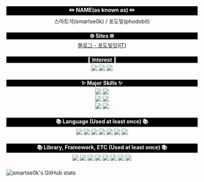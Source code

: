 <!-- 
  이것은 MD인가 HTML인가?
-->

<!--
<style>
  .header {
    background-color: black;
    text-align: center;
    color: #ffffff;
    font-weight: bold;
  }

  .body {
    text-align: center;
    margin: 5px 0 20px 0;
  }
</style>
-->

<div class="header" style="background-color: black; text-align: center; color: #ffffff; font-weight: bold;">
  <strong>✏️ NAME(as known as) ✏️</strong>
</div>

<div class="body" style="text-align: center; margin: 5px 0 20px 0;">
  스마트석(smartse0k) / 포도빛(phodobit)
</div>

<div class="header" style="background-color: black; text-align: center; color: #ffffff; font-weight: bold;">
  <strong>🌐 Sites 🌐</strong>
</div>

<div class="body" style="text-align: center; margin: 5px 0 20px 0;">
  <a href="https://phodobit.kr">블로그 - 포도빛잇(IT)</a>
</div>

<div class="header" style="background-color: black; text-align: center; color: #ffffff; font-weight: bold;">
  <strong>🤔 Interest 🤔</strong>
</div>

<div class="body" style="text-align: center; margin: 5px 0 20px 0;">
  <img src="https://img.shields.io/badge/Web-success?style=for-the-badge&logoColor=white">
  <img src="https://img.shields.io/badge/Game%20Server-blue?style=for-the-badge&logoColor=white">
  <img src="https://img.shields.io/badge/Secutiry-red?style=for-the-badge&logoColor=white">
</div>

<div class="header" style="background-color: black; text-align: center; color: #ffffff; font-weight: bold;">
  <strong>✨ Major Skills ✨</strong>
</div>

<div class="body" style="text-align: center; margin: 5px 0 20px 0;">
  <img src="https://img.shields.io/badge/PHP-777BB4?style=for-the-badge&logo=php&logoColor=white">
  <img src="https://img.shields.io/badge/Code%20Igniter-EF4223?style=for-the-badge&logo=CodeIgniter&logoColor=white">
  <br>
  <img src="https://img.shields.io/badge/TypeScript-007ACC?style=for-the-badge&logo=typescript&logoColor=white">
  <img src="https://img.shields.io/badge/Node.js-43853D?style=for-the-badge&logo=node.js&logoColor=white">
  <br>
  <img src="https://img.shields.io/badge/MySQL-005C84?style=for-the-badge&logo=mysql&logoColor=white">
  <img src="https://img.shields.io/badge/Redis-DC382D?&style=for-the-badge&logo=redis&logoColor=white">
</div>

<div class="header" style="background-color: black; text-align: center; color: #ffffff; font-weight: bold;">
  <strong>📚 Language (Used at least once) 📚</strong>
</div>

<div class="body" style="text-align: center; margin: 5px 0 20px 0;">
  <img src="https://img.shields.io/badge/Visual%20Basic%20Classic-993300?style=for-the-badge&logo=Windows%2095&logoColor=white">
  <img src="https://img.shields.io/badge/C%2B%2B-00599C?style=for-the-badge&logo=C%2B%2B&logoColor=white">
  <img src="https://img.shields.io/badge/C%23-239120?style=for-the-badge&logo=c-sharp&logoColor=white">
  <img src="https://img.shields.io/badge/Python-3776AB?style=for-the-badge&logo=python&logoColor=white">
  <img src="https://img.shields.io/badge/Java-ED8B00?style=for-the-badge&logo=java&logoColor=white">
  <img src="https://img.shields.io/badge/Dart-0175C2?style=for-the-badge&logo=dart&logoColor=white">
  <img src="https://img.shields.io/badge/Lua-2C2D72?style=for-the-badge&logo=lua&logoColor=white">
</div>

<div class="header" style="background-color: black; text-align: center; color: #ffffff; font-weight: bold;">
  <strong>📚 Library, Framework, ETC (Used at least once) 📚</strong>
</div>

<div class="body" style="text-align: center; margin: 5px 0 20px 0;">
  <img src="https://img.shields.io/badge/Windows%20Forms-0078D6?style=for-the-badge&logo=Windows&logoColor=white">
  <img src="https://img.shields.io/badge/Spring-6DB33F?style=for-the-badge&logo=spring&logoColor=white">
  <img src="https://img.shields.io/badge/jQuery-0769AD?style=for-the-badge&logo=jquery&logoColor=white">
  <img src="https://img.shields.io/badge/Flutter-02569B?style=for-the-badge&logo=flutter&logoColor=white">
  <img src="https://img.shields.io/badge/SQLite-07405E?style=for-the-badge&logo=sqlite&logoColor=white">
  <img src="https://img.shields.io/badge/Amazon_AWS-232F3E?style=for-the-badge&logo=amazon-aws&logoColor=white">
  <img src="https://img.shields.io/badge/React-20232A?style=for-the-badge&logo=react&logoColor=61DAFB">
  <img src="https://img.shields.io/badge/Bootstrap-563D7C?style=for-the-badge&logo=bootstrap&logoColor=white">
</div>

![smartse0k's GitHub stats](https://github-readme-stats.vercel.app/api?username=smartse0k&show_icons=true&theme=buefy)
